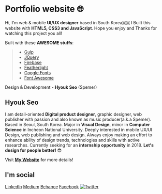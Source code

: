 # Portfolio website 🌐  
Hi, I'm web & mobile __UI/UX designer__ based in South Korea🇰🇷 I Built this website with __HTML5, CSS3 and JavaScript__. Hope you enjoy and Thanks for watching this project you all!  
  
Built with these __AWESOME stuffs__:
> * <a href="https://gulpjs.com/" target="_blank" title="Gulp">Gulp</a>
> * <a href="https://jquery.com/" target="_blank" title="JQuery">JQuery</a>
> * <a href="https://firebase.google.com/" target="_blank" title="Firebase">Firebase</a>
> * <a href="https://github.com/noelboss/featherlight" target="_blank" title="Featherlight">Featherlight</a>
> * <a href="https://fonts.google.com/" target="_blank" title="Google Fonts">Google Fonts</a>
> * <a href="http://fontawesome.io/" target="_blank" title="Font Awesome">Font Awesome</a>
  
Design & Development - __Hyouk Seo__ (Spemer)  
  
## Hyouk Seo  
I am detail-oriented __Digital product designer__, graphic designer, web publisher with passion and also known as music producer(a.k.a Spemer). Based in Seoul, South Korea. Major in __Visual Design__, minor in __Computer Science__ in Incheon National University. Deeply interested in mobile UX/UI Design, web publishing and web design. Always enjoy making an effort to enhance ability of design trends, technologies and skills with active researches. Currently seeking for an __internship opportunity__ in 2018. __Let's design for people better!__ 😎  
  
Visit __<a href="https://spemer.com" target="_blank" title="spemer.com">My Website</a>__ for more details!  
  
## I'm social  
<a href="https://www.linkedin.com/in/hyouk-seo-0b6801122/" title="LinkedIn">LinkedIn</a>
<a href="https://medium.com/@spemer" title="Medium">Medium</a>
<a href="https://behance.net/spemer" title="Behance">Behance</a>
<a href="https://www.facebook.com/ghsspower" title="Facebook">Facebook</a>
<a href="https://twitter.com/OfficialSpemer" title="Twitter">![Twitter](https://img.shields.io/badge/Twitter-%40OfficialSpemer-1da1f2.svg)</a>

